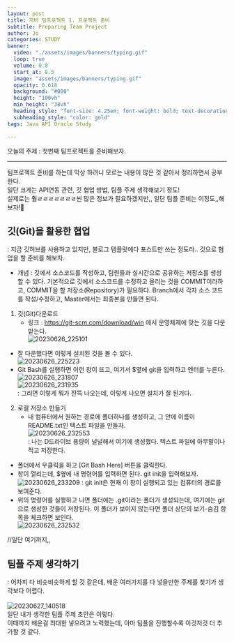 ```yaml
---
layout: post
title: 자바 팀프로젝트 1. 프로젝트 준비
subtitle: Preparing Team Project 
author: Jo
categories: STUDY
banner:
  video: "./assets/images/banners/typing.gif"
  loop: true
  volume: 0.8
  start_at: 8.5
  image: "assets/images/banners/typing.gif"
  opacity: 0.618
  background: "#000"
  height: "100vh"
  min_height: "38vh"
  heading_style: "font-size: 4.25em; font-weight: bold; text-decoration: underline"
  subheading_style: "color: gold"
tags: Java API Oracle Study

---
```



오늘의 주제 : 첫번째 팀프로젝트를 준비해보자. <br>
 * * *


팀프로젝트 준비를 하는데 막상 하려니 모르는 내용이 많은 것 같아서 정리하면서 공부한다.<br>
일단 크게는 API연동 관련, 깃 협업 방법, 팀플 주제 생각해보기 정도!<br>
실제로는 훨ㄹㄹㄹㄹㄹㄹㄹ씬 많은 정보가 필요하겠지만,, 일단 팀플 준비는 이정도,,해보자!🤢<br>

## 깃(Git)을 활용한 협업
: 지금 깃허브를 사용하고 있지만, 블로그 템플릿에다 포스트만 쓰는 정도라.. 깃으로 협업을 할 준비를 해보자.<br>
- 개념 : 깃에서 소스코드를 작성하고, 팀원들과 실시간으로 공유하는 저장소를 생성할 수 있다.
  기본적으로 깃에서 소스코드를 수정하고 올리는 것을 COMMIT이라하고, COMMIT을 할 저장소(Repository)가 필요하다.
  Branch에서 각자 소스 코드를 작성/수정하고,  Master에서는 최종본을 만들면 된다.
  
1. 깃(Git)다운로드
   - 링크 : https://git-scm.com/download/win 에서 운영체제에 맞는 깃을 다운받는다. <br>
   ![20230626_225101](https://github.com/CheeseYoung/cheeseyoung.github.io/assets/132384527/1dc5a485-9e6b-4687-83df-1ae6e4c5f6d8) <br>
  - 잘 다운했다면 이렇게 설치된 것을 볼 수 있다.<br>
  ![20230626_225223](https://github.com/CheeseYoung/cheeseyoung.github.io/assets/132384527/a314a646-5d79-4445-8bd3-0269a8930d13)<br>
  - Git Bash를 실행하면 이런 창이 뜨고, 여기서 $옆에 git을 입력하고 엔터를 누른다.<br>
   ![20230626_231807](https://github.com/CheeseYoung/cheeseyoung.github.io/assets/132384527/6fb10c70-f6ea-4feb-a049-bca0470688c4) <br>
  ![20230626_231935](https://github.com/CheeseYoung/cheeseyoung.github.io/assets/132384527/f65830d3-1e6b-485f-ae97-b5d67917d67f) <br>
  : 그러면 이렇게 뭐가 잔뜩 나오는데, 이렇게 나오면 설치가 잘 된거다.<br>

2. 로컬 저장소 만들기
   - 내 컴퓨터에서 원하는 경로에 폴더하나를 생성하고, 그 안에 이름이 README.txt인 텍스트 파일을 만들자.<br>
   ![20230626_232553](https://github.com/CheeseYoung/cheeseyoung.github.io/assets/132384527/af7d8b02-450b-4ea7-9d8e-edfa8ccfc29b)<br>
   : 나는 D드라이브 용량이 널널해서 여기에 생성했다. 텍스트 파일에 아무말이나 적고 저장한다.
  - 폴더에서 우클릭을 하고 [Git Bash Here] 버튼을 클릭한다.
  - 창이 열리는데, $옆에 내 명령어를 입력하면 된다. git init을 입력해보자.<br>
  ![20230626_233209](https://github.com/CheeseYoung/cheeseyoung.github.io/assets/132384527/437eea14-5a42-4333-b271-c7470435aa63)
  : git init은 현재 이 창이 실행되고 있는 컴퓨터의 경로를 보여준다. <br>
  - 위의 명령어를 실행하고 나면 폴더에는 .git이라는 폴더가 생성되는데, 여기에는 git으로 생성한 것들이 저장된다.
    이 폴더가 보이지 않는다면 폴더 상단의 보기-숨김 항목을 체크하면 보인다.<br>
    ![20230626_232532](https://github.com/CheeseYoung/cheeseyoung.github.io/assets/132384527/9ce58a54-0672-4439-8432-8bb7b7457811)

    
//일단 여기까지,,   

## 팀플 주제 생각하기
: 어차피 다 비슷비슷하게 할 것 같은데, 배운 여러가지를 다 넣을만한 주제를 찾기가 생각보다 어렵다.<br>  
![20230627_140518](https://github.com/CheeseYoung/cheeseyoung.github.io/assets/132384527/8290c5d2-083f-42a9-bee3-998bc8c1969d) <br>
일단 내가 생각한 팀플 주제 초안은 이렇다.<br> 
이때까지 배운걸 최대한 넣으려고 노력했는데, 아마 팀플을 진행할수록 이것저것 더 추가할 것 같다.<br>




